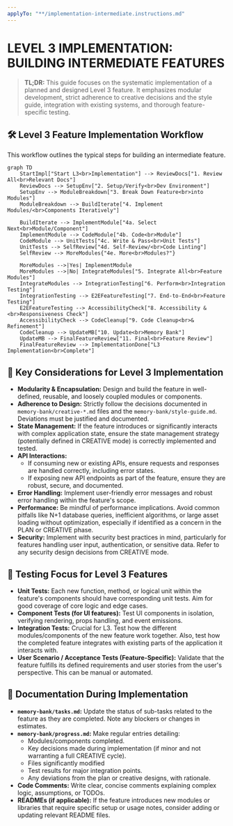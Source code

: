 ```yaml
---
applyTo: "**/implementation-intermediate.instructions.md"
---
```


# LEVEL 3 IMPLEMENTATION: BUILDING INTERMEDIATE FEATURES

> **TL;DR:** This guide focuses on the systematic implementation of a planned and designed Level 3 feature. It emphasizes modular development, strict adherence to creative decisions and the style guide, integration with existing systems, and thorough feature-specific testing.

## 🛠️ Level 3 Feature Implementation Workflow

This workflow outlines the typical steps for building an intermediate feature.

```mermaid
graph TD
    StartImpl["Start L3<br>Implementation"] --> ReviewDocs["1. Review All<br>Relevant Docs"]
    ReviewDocs --> SetupEnv["2. Setup/Verify<br>Dev Environment"]
    SetupEnv --> ModuleBreakdown["3. Break Down Feature<br>into Modules"]
    ModuleBreakdown --> BuildIterate["4. Implement Modules/<br>Components Iteratively"]
    
    BuildIterate --> ImplementModule["4a. Select Next<br>Module/Component"]
    ImplementModule --> CodeModule["4b. Code<br>Module"]
    CodeModule --> UnitTests["4c. Write & Pass<br>Unit Tests"]
    UnitTests --> SelfReview["4d. Self-Review/<br>Code Linting"]
    SelfReview --> MoreModules{"4e. More<br>Modules?"}
    
    MoreModules -->|Yes| ImplementModule
    MoreModules -->|No| IntegrateModules["5. Integrate All<br>Feature Modules"]
    IntegrateModules --> IntegrationTesting["6. Perform<br>Integration Testing"]
    IntegrationTesting --> E2EFeatureTesting["7. End-to-End<br>Feature Testing"]
    E2EFeatureTesting --> AccessibilityCheck["8. Accessibility &<br>Responsiveness Check"]
    AccessibilityCheck --> CodeCleanup["9. Code Cleanup<br>& Refinement"]
    CodeCleanup --> UpdateMB["10. Update<br>Memory Bank"]
    UpdateMB --> FinalFeatureReview["11. Final<br>Feature Review"]
    FinalFeatureReview --> ImplementationDone["L3 Implementation<br>Complete"]
```

## 🔑 Key Considerations for Level 3 Implementation

  * **Modularity & Encapsulation:** Design and build the feature in well-defined, reusable, and loosely coupled modules or components.
  * **Adherence to Design:** Strictly follow the decisions documented in `memory-bank/creative-*.md` files and the `memory-bank/style-guide.md`. Deviations must be justified and documented.
  * **State Management:** If the feature introduces or significantly interacts with complex application state, ensure the state management strategy (potentially defined in CREATIVE mode) is correctly implemented and tested.
  * **API Interactions:**
      * If consuming new or existing APIs, ensure requests and responses are handled correctly, including error states.
      * If exposing new API endpoints as part of the feature, ensure they are robust, secure, and documented.
  * **Error Handling:** Implement user-friendly error messages and robust error handling within the feature's scope.
  * **Performance:** Be mindful of performance implications. Avoid common pitfalls like N+1 database queries, inefficient algorithms, or large asset loading without optimization, especially if identified as a concern in the PLAN or CREATIVE phase.
  * **Security:** Implement with security best practices in mind, particularly for features handling user input, authentication, or sensitive data. Refer to any security design decisions from CREATIVE mode.

## 🧪 Testing Focus for Level 3 Features

  * **Unit Tests:** Each new function, method, or logical unit within the feature's components should have corresponding unit tests. Aim for good coverage of core logic and edge cases.
  * **Component Tests (for UI features):** Test UI components in isolation, verifying rendering, props handling, and event emissions.
  * **Integration Tests:** Crucial for L3. Test how the different modules/components of the new feature work together. Also, test how the completed feature integrates with existing parts of the application it interacts with.
  * **User Scenario / Acceptance Tests (Feature-Specific):** Validate that the feature fulfills its defined requirements and user stories from the user's perspective. This can be manual or automated.

## 📝 Documentation During Implementation

  * **`memory-bank/tasks.md`:** Update the status of sub-tasks related to the feature as they are completed. Note any blockers or changes in estimates.
  * **`memory-bank/progress.md`:** Make regular entries detailing:
      * Modules/components completed.
      * Key decisions made during implementation (if minor and not warranting a full CREATIVE cycle).
      * Files significantly modified
      * Test results for major integration points.
      * Any deviations from the plan or creative designs, with rationale.
  * **Code Comments:** Write clear, concise comments explaining complex logic, assumptions, or TODOs.
  * **READMEs (if applicable):** If the feature introduces new modules or libraries that require specific setup or usage notes, consider adding or updating relevant README files.